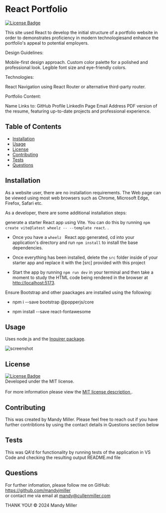 # React Portfolio
<a href = https://choosealicense.com/licenses/mit/> ![License Badge](https://img.shields.io/badge/License-MIT-yellow.svg)</a> <br>

This site used React to develop the initial structure of a portfolio website in order to demonstrates proficiency in modern technologiesand enhance the portfolio's appeal to potential employers.

Design Guidelines:

Mobile-first design approach.
Custom color palette for a polished and professional look.
Legible font size and eye-friendly colors.

Technologies:

React
Navigation using React Router or alternative third-party router.

Portfolio Content:

Name
Links to:
GitHub Profile
LinkedIn Page
Email Address
PDF version of the resume, featuring up-to-date projects and professional experience.

## Table of Contents
- [Installation](#installation)
- [Usage](#usage)
- [License](#license)
- [Contributing](#contributing)
- [Tests](#tests)
- [Questions](#questions)

## Installation

As a website user, there are no installation requirements. The Web page can be viewed using most web browsers such as Chrome, Microsoft Edge, Firefox, Safari etc.

As a developer, there are some additional installation steps:

generate a starter React app using Vite. You can do this by running `npm create vite@latest wheelz -- --template react`. .

* Once you have a `wheelz ` React app generated, cd into your application's directory and run `npm install` to install the base dependencies.

* Once everything has been installed, delete the `src` folder inside of your starter app and replace it with the [src] provided with this project

* Start the app by running `npm run dev` in your terminal and then take a moment to study the HTML code being rendered in the browser at [http://localhost:5173](http://localhost:5173).

Ensure Bootstrap and other paackages are installed using the following:

* npm i --save bootstrap @popperjs/core

* npm install --save react-fontawesome

## Usage
Uses node.js and the [Inquirer package](https://www.npmjs.com/package/inquirer).

![screenshot](assets/screenshot.png)</a>


## License
<a href = https://choosealicense.com/licenses/mit/> ![License Badge](https://img.shields.io/badge/License-MIT-yellow.svg)</a> <br>
Developed under the MIT license.<br><br>
For more information please view the <a href = https://choosealicense.com/licenses/mit/> MIT license description </a> .


## Contributing
This was created by Mandy Miller. Please feel free to reach out if you have further contribtions by using the contact details in Questions section below

## Tests
This was QA'd for functionality by running tests of the application in VS Code and checking the resulting output README.md file

## Questions

For further infomation, please follow me on GitHub: <a href =https://github.com/mandyjmiller>https://github.com/mandyjmiller</a><br>
or contact me via email at mandy@cullenmiller.com

THANK YOU!
© 2024 Mandy Miller
